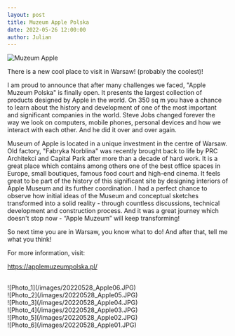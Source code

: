 ```yaml
---
layout: post  
title: Muzeum Apple Polska
date: 2022-05-26 12:00:00
author: Julian
---
```

![Muzeum Apple](/images/20220528_Apple_BW.png)

<!--excerpt-->

There is a new cool place to visit in Warsaw! (probably the coolest)!  

I am proud to announce that after many challenges we faced, "Apple Muzeum Polska" is finally open. It presents the largest collection of products designed by Apple in the world. On 350 sq m you have a chance to learn about the history and development of one of the most important and significant companies in the world. Steve Jobs changed forever the way we look on computers, mobile phones, personal devices and how we interact with each other. And he did it over and over again.  

Museum of Apple is located in a unique investment in the centre of Warsaw. Old factory, "Fabryka Norblina" was recently brought back to life by PRC Architekci and Capital Park after more than a decade of hard work. It is a great place which contains among others one of the best office spaces in Europe, small boutiques, famous food court and high-end cinema.
It feels great to be part of the history of this significant site by designing interiors of Apple Museum and its further coordination. I had a perfect chance to observe how initial ideas of the Museum and conceptual sketches transformed into a solid reality - through countless discussions, technical development and construction process. And it was a great journey which doesn't stop now - “Apple Muzeum” will keep transforming!  

So next time you are in Warsaw, you know what to do! And after that, tell me what you think!  

For more information, visit:

<https://applemuzeumpolska.pl/>  

<br>  
![Photo_1](/images/20220528_Apple06.JPG)  
<br>
![Photo_2](/images/20220528_Apple05.JPG)  
<br>
![Photo_3](/images/20220528_Apple04.JPG)  
<br>
![Photo_4](/images/20220528_Apple03.JPG)  
<br>
![Photo_5](/images/20220528_Apple02.JPG)  
<br>
![Photo_6](/images/20220528_Apple01.JPG)  
